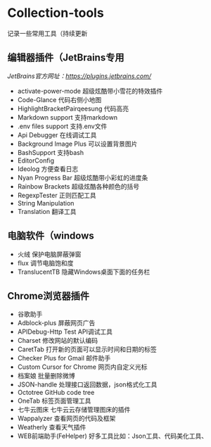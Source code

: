 # Collection-tools
记录一些常用工具（持续更新

## 编辑器插件（JetBrains专用
_JetBrains官方网址：https://plugins.jetbrains.com/_

- activate-power-mode 超级炫酷带小雪花的特效插件
- Code-Glance 代码右侧小地图
- HighlightBracketPairqeesung 代码高亮
- Markdown support 支持markdown
- .env files support 支持.env文件
- Api Debugger 在线调试工具
- Background Image Plus 可以设置背景图片
- BashSupport 支持bash
- EditorConfig 
- Ideolog 方便查看日志
- Nyan Progress Bar 超级炫酷带小彩虹的进度条
- Rainbow Brackets 超级炫酷各种颜色的括号
- RegexpTester 正则匹配工具
- String Manipulation 
- Translation 翻译工具


## 电脑软件（windows
- 火绒  保护电脑屏蔽弹窗
- flux  调节电脑饱和度
- TranslucentTB  隐藏Windows桌面下面的任务栏


## Chrome浏览器插件
- 谷歌助手
- Adblock-plus  屏蔽网页广告
- APIDebug-Http Test  API调试工具
- Charset  修改网站的默认编码
- CaretTab  打开新的页面可以显示时间和日期的标签
- Checker Plus for Gmail  邮件助手
- Custom Cursor for Chrome  网页内自定义光标
- 档案娘  批量删除微博
- JSON-handle  处理接口返回数据，json格式化工具
- Octotree  GitHub code tree
- OneTab  标签页面管理工具
- 七牛云图床  七牛云云存储管理图床的插件
- Wappalyzer  查看网页的代码及框架
- Weatherly  查看天气插件
- WEB前端助手(FeHelper)  好多工具比如：Json工具、代码美化工具、

